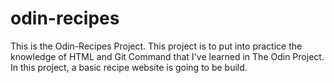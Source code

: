 # odin-recipes

This is the Odin-Recipes Project. This project is to put into practice the knowledge of HTML and Git Command that I've learned in The Odin Project.
In this project, a basic recipe website is going to be build.

